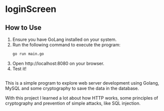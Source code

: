 # **loginScreen**

## **How to Use**

1. Ensure you have GoLang installed on your system.
2. Run the following command to execute the program:
   ```bash
   go run main.go
3. Open http://localhost:8080 on your browser.
4. Test it!

## 
This is a simple program to explore web server development using Golang, MySQL and some cryptography to save the data in the database.

With this project I learned a lot about how HTTP works, some principles of cryptography and prevention of simple attacks, like SQL injection.